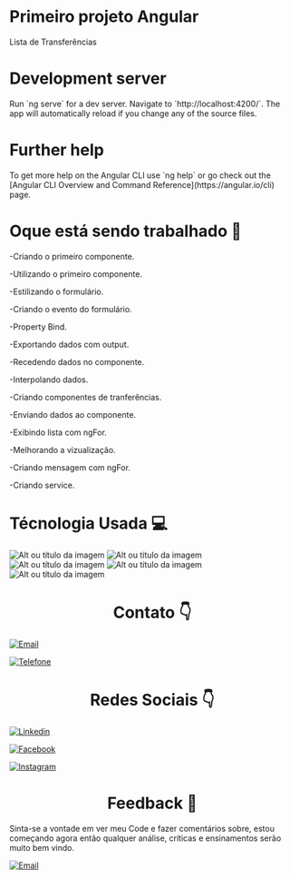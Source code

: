 <h1>Primeiro projeto Angular</h1>

<p>Lista de Transferências</p>

<h1>Development server</h1>

<p>Run `ng serve` for a dev server. Navigate to `http://localhost:4200/`. The app will automatically reload if you change any of the source files.</p>

<h1>Further help</h1>

<p>To get more help on the Angular CLI use `ng help` or go check out the [Angular CLI Overview and Command Reference](https://angular.io/cli) page.</p>

<h1> Oque está sendo trabalhado 🚧 </h1>

<p>-Criando o primeiro componente.</p>
<p>-Utilizando o primeiro componente.</p>
<p>-Estilizando o formulário.</p>
<p>-Criando o evento do formulário.</p>
<p>-Property Bind.</p>
<p>-Exportando dados com output.</p>
<p>-Recedendo dados no componente.</p>
<p>-Interpolando dados.</p>
<p>-Criando componentes de tranferências.</p>
<p>-Enviando dados ao componente.</p>
<p>-Exibindo lista com ngFor.</p>
<p>-Melhorando a vizualização.</p>
<p>-Criando mensagem com ngFor.</p>
<p>-Criando service.</p>

<h1> Técnologia Usada 💻 </h1>

![Alt ou título da imagem](https://img.shields.io/badge/HTML-239120?style=for-the-badge&logo=html5&logoColor=white) ![Alt ou título da imagem](https://img.shields.io/badge/HTML5-E34F26?style=for-the-badge&logo=html5&logoColor=white) ![Alt ou título da imagem](https://img.shields.io/badge/CSS-239120?&style=for-the-badge&logo=css3&logoColor=white) ![Alt ou título da imagem](https://img.shields.io/badge/CSS3-1572B6?style=for-the-badge&logo=css3&logoColor=white) ![Alt ou título da imagem](https://img.shields.io/badge/TypeScript-007ACC?style=for-the-badge&logo=typescript&logoColor=white)

<div style=text-align:center><h1>Contato 👇</h1></div>

[![Email](https://img.shields.io/badge/Gmail-D14836?style=for-the-badge&logo=gmail&logoColor=white)](edson.eduardoengbonelli@gmail.com) 

[![Telefone](https://img.shields.io/badge/WhatsApp-25D366?style=for-the-badge&logo=whatsapp&logoColor=white)](55+(19)9-8351-4369)

<div style=text-align:center><h1> Redes Sociais 👇</h1></div>

[![Linkedin](https://img.shields.io/badge/LinkedIn-0077B5?style=for-the-badge&logo=linkedin&logoColor=white)](https://www.linkedin.com/in/edsonbonelli/)

[![Facebook](https://img.shields.io/badge/Facebook-1877F2?style=for-the-badge&logo=facebook&logoColor=white)](https://www.facebook.com/edsonebonelli)

[![Instagram](https://img.shields.io/badge/Instagram-E4405F?style=for-the-badge&logo=instagram&logoColor=white)](https://www.instagram.com/ee.bonelli/)

<div style=text-align:center><h1> Feedback 📜</h1></div>

<p>Sinta-se a vontade em ver meu Code e fazer comentários sobre, estou começando agora então qualquer análise, críticas e ensinamentos serão muito bem vindo.</p>

[![Email](https://img.shields.io/badge/Gmail-D14836?style=for-the-badge&logo=gmail&logoColor=white)](edson.eduardoengbonelli@gmail.com)



